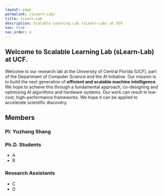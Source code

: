 ```yaml
---
layout: page
permalink: /sLearn-Lab/
title: sLearn-Lab
description: Scalable Learning Lab (sLearn-Lab) at UCF.
nav: true
nav_order: 4
---
```


## Welcome to Scalable Learning Lab (sLearn-Lab) at UCF.    
Welcome to our research lab at the University of Central Florida (UCF), part of the Department of Computer Science and the AI Initiative. Our mission is to build the next generation of **efficient and scalable machine intelligence**. We hope to achieve this through a fundamental approach, co-designing and optimizing AI algorithms and hardware systems. Our work can result in low-cost, high-performance frameworks. We hope it can be applied to accelerate scientific discovery. 

## Members    

### PI: Yuzhang Shang    

### Ph.D. Students    
- A
- B

### Research Assistants    
- C
- D